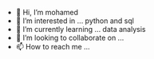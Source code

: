 - 👋 Hi, I’m mohamed
- 👀 I’m interested in ... python and sql
- 🌱 I’m currently learning ... data analysis
- 💞️ I’m looking to collaborate on ...
- 📫 How to reach me ...

<!---
dxtr013/dxtr013 is a ✨ special ✨ repository because its `README.md` (this file) appears on your GitHub profile.
You can click the Preview link to take a look at your changes.
--->
